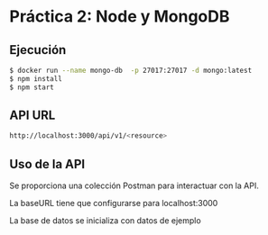 # Práctica 2: Node y MongoDB

## Ejecución

```sh
$ docker run --name mongo-db  -p 27017:27017 -d mongo:latest
$ npm install
$ npm start
```
## API URL

```sh
http://localhost:3000/api/v1/<resource>
```

## Uso de la API

Se proporciona una colección Postman para interactuar con la API.

La baseURL tiene que configurarse para localhost:3000

La base de datos se inicializa con datos de ejemplo